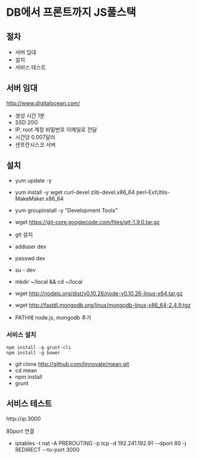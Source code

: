 # DB에서 프론트까지 JS풀스택

## 절차
* 서버 임대
* 설치
* 서비스 테스트

## 서버 임대
http://www.digitalocean.com/
* 생성 시간 1분
* SSD 20G
* IP, root 계정 비밀번호 이메일로 전달
* 시간당 0.007달러
* 샌프란시스코 서버

## 설치
* yum update -y
* yum install -y wget curl-devel zlib-devel.x86_64 perl-ExtUtils-MakeMaker.x86_64
* yum groupinstall -y "Development Tools"
* wget https://git-core.googlecode.com/files/git-1.9.0.tar.gz
* git 설치
* adduser dev
* passwd dev
* su - dev

* mkdir ~/local && cd ~/local
* wget http://nodejs.org/dist/v0.10.26/node-v0.10.26-linux-x64.tar.gz
* wget http://fastdl.mongodb.org/linux/mongodb-linux-x86_64-2.4.9.tgz
* PATH에 node.js, mongodb 추가

### 서비스 설치
```
npm install -g grunt-cli
npm install -g bower
```
* git clone http://github.com/linnovate/mean.git
* cd mean
* npm install
* grunt

## 서비스 테스트
http://ip:3000

80port 연결
* iptables -t nat -A PREROUTING -p tcp -d 192.241.192.91 --dport 80 -j REDIRECT --to-port 3000

